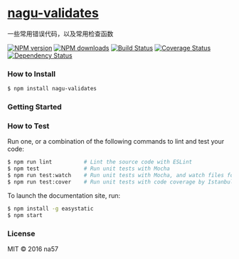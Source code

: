 # [nagu-validates](https://github.com//nagu-validates)

一些常用错误代码，以及常用检查函数

[![NPM version](http://img.shields.io/npm/v/nagu-validates.svg?style=flat-square)](https://www.npmjs.com/package/nagu-validates)
[![NPM downloads](http://img.shields.io/npm/dm/nagu-validates.svg?style=flat-square)](https://www.npmjs.com/package/nagu-validates)
[![Build Status](http://img.shields.io/travis//nagu-validates/master.svg?style=flat-square)](https://travis-ci.org//nagu-validates)
[![Coverage Status](https://img.shields.io/coveralls//nagu-validates.svg?style=flat-square)](https://coveralls.io//nagu-validates)
[![Dependency Status](http://img.shields.io/david//nagu-validates.svg?style=flat-square)](https://david-dm.org//nagu-validates)

>

### How to Install

```sh
$ npm install nagu-validates
```

### Getting Started



### How to Test

Run one, or a combination of the following commands to lint and test your code:

```sh
$ npm run lint          # Lint the source code with ESLint
$ npm test              # Run unit tests with Mocha
$ npm run test:watch    # Run unit tests with Mocha, and watch files for changes
$ npm run test:cover    # Run unit tests with code coverage by Istanbul
```

To launch the documentation site, run:

```sh
$ npm install -g easystatic
$ npm start
```

### License

MIT © 2016 na57
